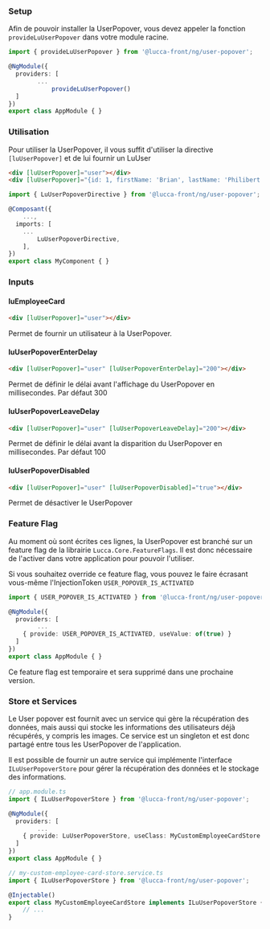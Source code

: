 ### Setup

Afin de pouvoir installer la UserPopover, vous devez appeler la fonction `provideLuUserPopover` dans votre module racine.

```typescript
import { provideLuUserPopover } from '@lucca-front/ng/user-popover';

@NgModule({
  providers: [
		...
			provideLuUserPopover()
  ]
})
export class AppModule { }
```

### Utilisation

Pour utiliser la UserPopover, il vous suffit d'utiliser la directive `[luUserPopover]` et de lui fournir un LuUser

```html
<div [luUserPopover]="user"></div>
<div [luUserPopover]="{id: 1, firstName: 'Brian', lastName: 'Philibert'}"></div>
```

```typescript
import { LuUserPopoverDirective } from '@lucca-front/ng/user-popover';

@Composant({
	...,
  imports: [
	...
		LuUserPopoverDirective,
	],
})
export class MyComponent { }
```

### Inputs

#### luEmployeeCard

```html
<div [luUserPopover]="user"></div>
```

Permet de fournir un utilisateur à la UserPopover.


#### luUserPopoverEnterDelay

```html
<div [luUserPopover]="user" [luUserPopoverEnterDelay]="200"></div>
```

Permet de définir le délai avant l'affichage du UserPopover en millisecondes. Par défaut 300

#### luUserPopoverLeaveDelay

```html
<div [luUserPopover]="user" [luUserPopoverLeaveDelay]="200"></div>
```

Permet de définir le délai avant la disparition du UserPopover en millisecondes. Par défaut 100

#### luUserPopoverDisabled

```html	
<div [luUserPopover]="user" [luUserPopoverDisabled]="true"></div>
```

Permet de désactiver le UserPopover

### Feature Flag
Au moment où sont écrites ces lignes, la UserPopover est branché sur un feature flag de la librairie `Lucca.Core.FeatureFlags`.
Il est donc nécessaire de l'activer dans votre application pour pouvoir l'utiliser.

Si vous souhaitez override ce feature flag, vous pouvez le faire écrasant vous-même l'InjectionToken `USER_POPOVER_IS_ACTIVATED`

```typescript
import { USER_POPOVER_IS_ACTIVATED } from '@lucca-front/ng/user-popover';

@NgModule({
  providers: [
		...
	{ provide: USER_POPOVER_IS_ACTIVATED, useValue: of(true) }
  ]
})
export class AppModule { }
```

Ce feature flag est temporaire et sera supprimé dans une prochaine version.

### Store et Services
Le User popover est fournit avec un service qui gère la récupération des données, mais aussi qui stocke les informations des utilisateurs déjà récupérés, y compris les images.
Ce service est un singleton et est donc partagé entre tous les UserPopover de l'application.

Il est possible de fournir un autre service qui implémente l'interface `ILuUserPopoverStore` pour gérer la récupération des données et le stockage des informations.

```typescript
// app.module.ts
import { ILuUserPopoverStore } from '@lucca-front/ng/user-popover';

@NgModule({
  providers: [
		...
	{ provide: LuUserPopoverStore, useClass: MyCustomEmployeeCardStore }
  ]
})
export class AppModule { }

// my-custom-employee-card-store.service.ts
import { ILuUserPopoverStore } from '@lucca-front/ng/user-popover';

@Injectable()
export class MyCustomEmployeeCardStore implements ILuUserPopoverStore {
	// ...
}
```






